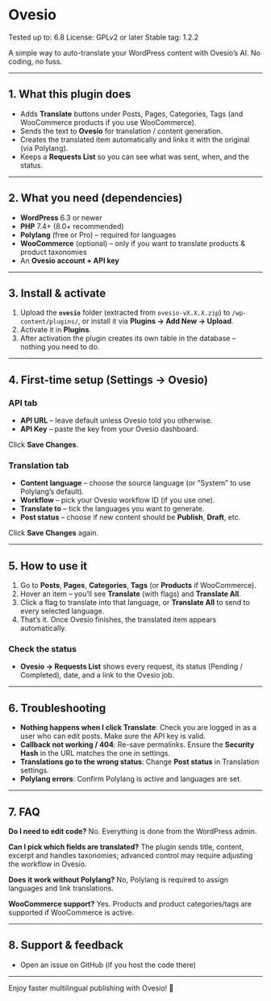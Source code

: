 # Ovesio
Tested up to: 6.8
License: GPLv2 or later
Stable tag: 1.2.2

A simple way to auto-translate your WordPress content with Ovesio’s AI. No coding, no fuss.

---

## 1. What this plugin does
- Adds **Translate** buttons under Posts, Pages, Categories, Tags (and WooCommerce products if you use WooCommerce).
- Sends the text to **Ovesio** for translation / content generation.
- Creates the translated item automatically and links it with the original (via Polylang).
- Keeps a **Requests List** so you can see what was sent, when, and the status.

---

## 2. What you need (dependencies)
- **WordPress** 6.3 or newer
- **PHP** 7.4+ (8.0+ recommended)
- **Polylang** (free or Pro) – required for languages
- **WooCommerce** (optional) – only if you want to translate products & product taxonomies
- An **Ovesio account + API key**

---

## 3. Install & activate
1. Upload the **`ovesio`** folder (extracted from `ovesio-vX.X.X.zip`) to `/wp-content/plugins/`, or install it via **Plugins → Add New → Upload**.
2. Activate it in **Plugins**.
3. After activation the plugin creates its own table in the database – nothing you need to do.

---

## 4. First-time setup (Settings → Ovesio)

### API tab
- **API URL** – leave default unless Ovesio told you otherwise.
- **API Key** – paste the key from your Ovesio dashboard.

Click **Save Changes**.

### Translation tab
- **Content language** – choose the source language (or “System” to use Polylang’s default).
- **Workflow** – pick your Ovesio workflow ID (if you use one).
- **Translate to** – tick the languages you want to generate.
- **Post status** – choose if new content should be **Publish**, **Draft**, etc.

Click **Save Changes** again.

---

## 5. How to use it
1. Go to **Posts**, **Pages**, **Categories**, **Tags** (or **Products** if WooCommerce).
2. Hover an item – you’ll see **Translate** (with flags) and **Translate All**.
3. Click a flag to translate into that language, or **Translate All** to send to every selected language.
4. That’s it. Once Ovesio finishes, the translated item appears automatically.

### Check the status
- **Ovesio → Requests List** shows every request, its status (Pending / Completed), date, and a link to the Ovesio job.

---

## 6. Troubleshooting
- **Nothing happens when I click Translate**: Check you are logged in as a user who can edit posts. Make sure the API key is valid.
- **Callback not working / 404**: Re-save permalinks. Ensure the **Security Hash** in the URL matches the one in settings.
- **Translations go to the wrong status**: Change **Post status** in Translation settings.
- **Polylang errors**: Confirm Polylang is active and languages are set.

---

## 7. FAQ
**Do I need to edit code?**
No. Everything is done from the WordPress admin.

**Can I pick which fields are translated?**
The plugin sends title, content, excerpt and handles taxonomies; advanced control may require adjusting the workflow in Ovesio.

**Does it work without Polylang?**
No, Polylang is required to assign languages and link translations.

**WooCommerce support?**
Yes. Products and product categories/tags are supported if WooCommerce is active.

---

## 8. Support & feedback
- Open an issue on GitHub (if you host the code there)

---

Enjoy faster multilingual publishing with Ovesio! 🚀
